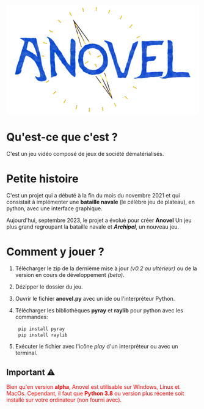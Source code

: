 ![Anovel](images/logos/Anovel.png)

# Qu'est-ce que c'est ?
C'est un jeu vidéo composé de jeux de société dématérialisés.

# Petite histoire
C'est un projet qui a débuté à la fin du mois du novembre 2021 et qui consistait à implémenter une **bataille navale** (le célèbre jeu de plateau), en python, avec une interface graphique.

Aujourd'hui, septembre 2023, le projet a évolué pour créer **Anovel** Un jeu plus grand regroupant la bataille navale et ***Archipel***, un nouveau jeu.

# Comment y jouer ?
1. Télécharger le zip de la dernième mise à jour *(v0.2 ou ultérieur)* ou de la version en cours de développement *(beta)*.
2. Dézipper le dossier du jeu.
3. Ouvrir le fichier **anovel.py** avec un ide ou l'interpréteur Python.
4. Télécharger les bibliothèques **pyray** et **raylib** pour python avec les commandes:

        pip install pyray
        pip install raylib

5. Exécuter le fichier avec l'icône *play* d'un interpréteur ou avec un terminal.

## Important :warning:

<font color='red'>Bien qu'en version **alpha**, Anovel est utilisable sur Windows, Linux et MacOs. Cependant, il faut que **Python 3.8** ou version plus récente soit installé sur votre ordinateur (non fourni avec).</font>
